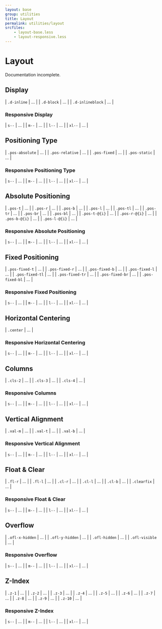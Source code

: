 ```yaml
---
layout: base
group: utilities
title: Layout
permalink: utilities/layout
srcfiles:
    - layout-base.less
    - layout-responsive.less
---
```


# Layout

<p class="hint hint--negative">Documentation incomplete.</p>

## Display

| `.d-inline`      | … |
| `.d-block`       | … |
| `.d-inlineblock` | … |

### Responsive Display

| `s--`  | … |
| `m--`  | … |
| `l--`  | … |
| `xl--` | … |

## Positioning Type

| `.pos-absolute` | … |
| `.pos-relative` | … |
| `.pos-fixed`    | … |
| `.pos-static`   | … |

### Responsive Positioning Type

| `s--`  | … |
| `m--`  | … |
| `l--`  | … |
| `xl--` | … |

## Absolute Positioning

| `.pos-t`      | … |
| `.pos-r`      | … |
| `.pos-b`      | … |
| `.pos-l`      | … |
| `.pos-tl`     | … |
| `.pos-tr`     | … |
| `.pos-br`     | … |
| `.pos-bl`     | … |
| `.pos-t-@{i}` | … |
| `.pos-r-@{i}` | … |
| `.pos-b-@{i}` | … |
| `.pos-l-@{i}` | … |

### Responsive Absolute Positioning

| `s--`  | … |
| `m--`  | … |
| `l--`  | … |
| `xl--` | … |

## Fixed Positioning

| `.pos-fixed-t`  | … |
| `.pos-fixed-r`  | … |
| `.pos-fixed-b`  | … |
| `.pos-fixed-l`  | … |
| `.pos-fixed-tl` | … |
| `.pos-fixed-tr` | … |
| `.pos-fixed-br` | … |
| `.pos-fixed-bl` | … |

### Responsive Fixed Positioning

| `s--`  | … |
| `m--`  | … |
| `l--`  | … |
| `xl--` | … |

## Horizontal Centering

| `.center` | … |

### Responsive Horizontal Centering

| `s--`  | … |
| `m--`  | … |
| `l--`  | … |
| `xl--` | … |

## Columns

| `.cls-2` | … |
| `.cls-3` | … |
| `.cls-4` | … |

### Responsive Columns

| `s--`  | … |
| `m--`  | … |
| `l--`  | … |
| `xl--` | … |

## Vertical Alignment

| `.val-m` | … |
| `.val-t` | … |
| `.val-b` | … |

### Responsive Vertical Alignment

| `s--`  | … |
| `m--`  | … |
| `l--`  | … |
| `xl--` | … |

## Float & Clear

| `.fl-r`     | … |
| `.fl-l`     | … |
| `.cl-r`     | … |
| `.cl-l`     | … |
| `.cl-b`     | … |
| `.clearfix` | … |

### Responsive Float & Clear

| `s--`  | … |
| `m--`  | … |
| `l--`  | … |
| `xl--` | … |

## Overflow

| `.ofl-x-hidden` | … |
| `.ofl-y-hidden` | … |
| `.ofl-hidden`   | … |
| `.ofl-visible`  | … |

### Responsive Overflow

| `s--`  | … |
| `m--`  | … |
| `l--`  | … |
| `xl--` | … |

## Z-Index

| `.z-1`  | … |
| `.z-2`  | … |
| `.z-3`  | … |
| `.z-4`  | … |
| `.z-5`  | … |
| `.z-6`  | … |
| `.z-7`  | … |
| `.z-8`  | … |
| `.z-9`  | … |
| `.z-10` | … |

### Responsive Z-Index

| `s--`  | … |
| `m--`  | … |
| `l--`  | … |
| `xl--` | … |
